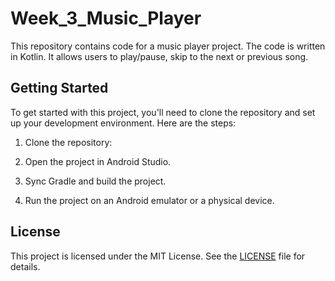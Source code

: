 # Week_3_Music_Player

This repository contains code for a music player project. The code is written in Kotlin. It allows users to play/pause, skip to the next or previous song.
 
## Getting Started

To get started with this project, you'll need to clone the repository and set up your development environment. Here are the steps:

1. Clone the repository:

2. Open the project in Android Studio.

3. Sync Gradle and build the project.

4. Run the project on an Android emulator or a physical device.

## License

This project is licensed under the MIT License. See the [LICENSE](https://opensource.org/license/mit/) file for details.
